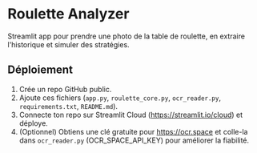 # Roulette Analyzer

Streamlit app pour prendre une photo de la table de roulette, en extraire l'historique et simuler des stratégies.

## Déploiement
1. Crée un repo GitHub public.
2. Ajoute ces fichiers (`app.py`, `roulette_core.py`, `ocr_reader.py`, `requirements.txt`, `README.md`).
3. Connecte ton repo sur Streamlit Cloud (https://streamlit.io/cloud) et déploye.
4. (Optionnel) Obtiens une clé gratuite pour https://ocr.space et colle-la dans `ocr_reader.py` (OCR_SPACE_API_KEY) pour améliorer la fiabilité.
